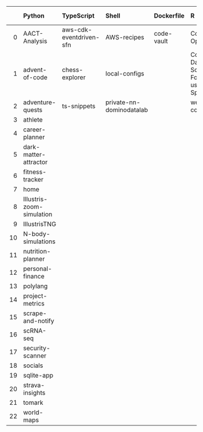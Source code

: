 |    | Python                    | TypeScript              | Shell                    | Dockerfile   | R                                                        | JavaScript                           | CSS               | Jupyter Notebook   | C                   | PowerShell   | Cypher                | HTML              |
|---:|:--------------------------|:------------------------|:-------------------------|:-------------|:---------------------------------------------------------|:-------------------------------------|:------------------|:-------------------|:--------------------|:-------------|:----------------------|:------------------|
|  0 | AACT-Analysis             | aws-cdk-eventdriven-sfn | AWS-recipes              | code-vault   | Computation-Optimizations                                | DHC                                  | frontend-patterns | hypothesis-testing | OverTheWire-website | performance  | social-media-insights | workout-generator |
|  1 | advent-of-code            | chess-explorer          | local-configs            |              | Coursera-Data-Science-Foundations-using-R-Specialization | web-application-jquery-and-bootstrap |                   | mnist-classifyer   |                     |              |                       |                   |
|  2 | adventure-quests          | ts-snippets             | private-nn-dominodatalab |              | wearable-computing                                       |                                      |                   | twitter-novo       |                     |              |                       |                   |
|  3 | athlete                   |                         |                          |              |                                                          |                                      |                   |                    |                     |              |                       |                   |
|  4 | career-planner            |                         |                          |              |                                                          |                                      |                   |                    |                     |              |                       |                   |
|  5 | dark-matter-attractor     |                         |                          |              |                                                          |                                      |                   |                    |                     |              |                       |                   |
|  6 | fitness-tracker           |                         |                          |              |                                                          |                                      |                   |                    |                     |              |                       |                   |
|  7 | home                      |                         |                          |              |                                                          |                                      |                   |                    |                     |              |                       |                   |
|  8 | Illustris-zoom-simulation |                         |                          |              |                                                          |                                      |                   |                    |                     |              |                       |                   |
|  9 | IllustrisTNG              |                         |                          |              |                                                          |                                      |                   |                    |                     |              |                       |                   |
| 10 | N-body-simulations        |                         |                          |              |                                                          |                                      |                   |                    |                     |              |                       |                   |
| 11 | nutrition-planner         |                         |                          |              |                                                          |                                      |                   |                    |                     |              |                       |                   |
| 12 | personal-finance          |                         |                          |              |                                                          |                                      |                   |                    |                     |              |                       |                   |
| 13 | polylang                  |                         |                          |              |                                                          |                                      |                   |                    |                     |              |                       |                   |
| 14 | project-metrics           |                         |                          |              |                                                          |                                      |                   |                    |                     |              |                       |                   |
| 15 | scrape-and-notify         |                         |                          |              |                                                          |                                      |                   |                    |                     |              |                       |                   |
| 16 | scRNA-seq                 |                         |                          |              |                                                          |                                      |                   |                    |                     |              |                       |                   |
| 17 | security-scanner          |                         |                          |              |                                                          |                                      |                   |                    |                     |              |                       |                   |
| 18 | socials                   |                         |                          |              |                                                          |                                      |                   |                    |                     |              |                       |                   |
| 19 | sqlite-app                |                         |                          |              |                                                          |                                      |                   |                    |                     |              |                       |                   |
| 20 | strava-insights           |                         |                          |              |                                                          |                                      |                   |                    |                     |              |                       |                   |
| 21 | tomark                    |                         |                          |              |                                                          |                                      |                   |                    |                     |              |                       |                   |
| 22 | world-maps                |                         |                          |              |                                                          |                                      |                   |                    |                     |              |                       |                   |